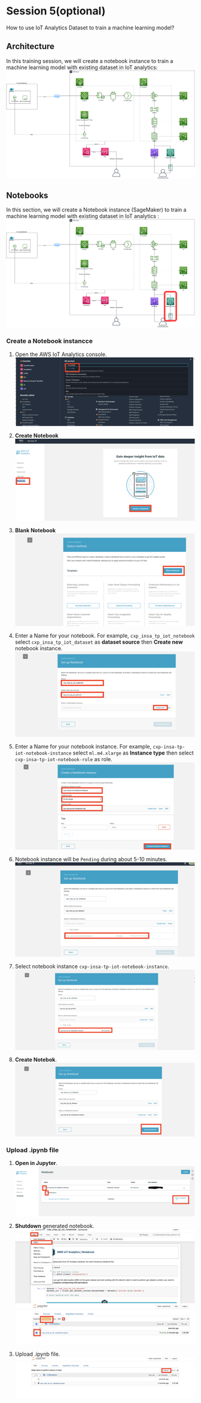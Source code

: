 # Session 5(optional)
How to use IoT Analytics Dataset to train a machine learning model?

## Architecture

In this training session, we will create a notebook instance to train a machine learning model with existing dataset in IoT analytics:
![](img/architecture.png)

## Notebooks
In this section, we will create a Notebook instance (SageMaker) to train a machine learning model with existing dataset in IoT analytics :
![](img/architecture_sagemaker.png)

### Create a Notebook instancce

1. Open the AWS IoT Analytics console.
![](img/iot_analytics_service.png)

1. __Create Notebook__
![](img/iot_notebook_create_1.png)

1. __Blank Notebook__
![](img/iot_notebook_create_2.png)

1. Enter a Name for your notebook. For example, `cxp_insa_tp_iot_notebook` select `cxp_insa_tp_iot_dataset` as __dataset source__ then __Create new__ notebook instance.
![](img/iot_notebook_create_3.png)

1. Enter a Name for your notebook instance. For example, `cxp-insa-tp-iot-notebook-instance` select `ml.m4.xlarge` as __Instance type__ then select `cxp-insa-tp-iot-notebook-role` as role.
![](img/iot_notebook_create_4.png)

1. Notebook instance will be `Pending` during about 5-10 minutes.
![](img/iot_notebook_create_5.png)

1. Select notebook instance `cxp-insa-tp-iot-notebook-instance`.
![](img/iot_notebook_create_6.png)

1. __Create Notebok__.
![](img/iot_notebook_create_7.png)

### Upload .ipynb file

1. __Open in Jupyter__.
![](img/iot_notebook_create_8.png)

1. __Shutdown__ generated notebook.
![](img/iot_notebook_1.png)
![](img/iot_notebook_2.png)

1. Upload .ipynb file.
![](img/iot_notebook_3.png)